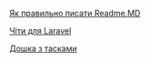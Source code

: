 [Як правильно писати Readme.MD](https://help.github.com/categories/writing-on-github/)

[Чіти для Laravel](http://cheats.jesse-obrien.ca/)

[Дошка з тасками](https://trello.com/)
